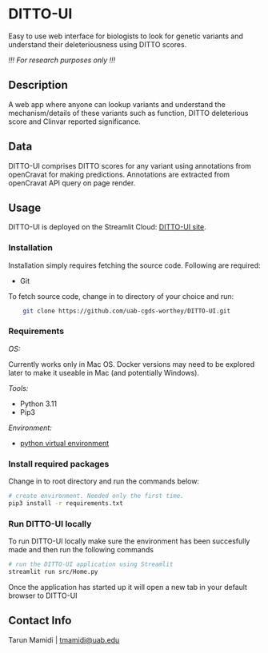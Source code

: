 # DITTO-UI

Easy to use web interface for biologists to look for genetic variants and understand their deleteriousness
using DITTO scores.

_!!! For research purposes only !!!_

## Description

A web app where anyone can lookup variants and understand the mechanism/details of these variants such as
function, DITTO deleterious score and Clinvar reported significance.

## Data

DITTO-UI comprises DITTO scores for any variant using annotations from openCravat
for making predictions. Annotations are extracted from openCravat API query on page render.

## Usage

DITTO-UI is deployed on the Streamlit Cloud: [DITTO-UI site](https://cgds-ditto.streamlit.app).

### Installation

Installation simply requires fetching the source code. Following are required:

- Git

To fetch source code, change in to directory of your choice and run:

```sh
    git clone https://github.com/uab-cgds-worthey/DITTO-UI.git
```

### Requirements

*OS:*

Currently works only in Mac OS. Docker versions may need to be explored later to make it useable in Mac (and
potentially Windows).

*Tools:*

- Python 3.11
- Pip3

*Environment:*

- [python virtual environment](https://docs.python.org/3/tutorial/venv.html)

### Install required packages

Change in to root directory and run the commands below:

```sh
# create environment. Needed only the first time.
pip3 install -r requirements.txt
```

### Run DITTO-UI locally

To run DITTO-UI locally make sure the environment has been succesfully made and then run the following commands

```sh
# run the DITTO-UI application using Streamlit
streamlit run src/Home.py
```

Once the application has started up it will open a new tab in your default browser to DITTO-UI

## Contact Info

Tarun Mamidi | tmamidi@uab.edu

